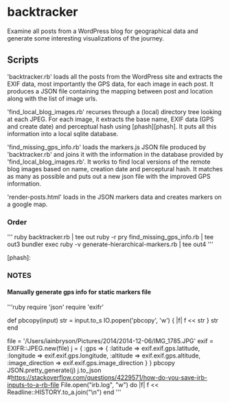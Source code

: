 # backtracker
Examine all posts from a WordPress blog for geographical data and generate some interesting visualizations of the journey.

## Scripts

'backtracker.rb' loads all the posts from the WordPress site and extracts the EXIF data, most importantly the GPS data, for each image in each post.  It produces a JSON file containing the mapping between post and location along with the list of image urls.

'find_local_blog_images.rb' recurses through a (local) directory tree looking at each JPEG.  For each image, it extracts the base name, EXIF data (GPS and create date) and perceptual hash using [phash][phash].  It puts all this information into a local sqlite database.

'find_missing_gps_info.rb' loads the markers.js JSON file produced by 'backtracker.rb' and joins it with the information in the database provided by 'find_local_blog_images.rb'.  It works to find local versions of the remote blog images based on name, creation date and perceptural hash.  It matches as many as possible and puts out a new json file with the improved GPS information.

'render-posts.html' loads in the JSON markers data and creates markers on a google map.

### Order

'''
ruby backtracker.rb | tee out
ruby -r pry find_missing_gps_info.rb | tee out3
bundler exec ruby -v generate-hierarchical-markers.rb | tee out4
'''

[phash]:


### NOTES


#### Manually generate gps info for static markers file 

'''ruby
require 'json'
require 'exifr'

def pbcopy(input)
 str = input.to_s
 IO.popen('pbcopy', 'w') { |f| f << str }
 str
end

file = '/Users/iainbryson/Pictures/2014/2014-12-06/IMG_1785.JPG'
exif = EXIFR::JPEG.new(file)
j = {  :gps => {
    :latitude        => exif.exif.gps.latitude,
    :longitude       => exif.exif.gps.longitude,
    :altitude        => exif.exif.gps.altitude,
    :image_direction => exif.exif.gps.image_direction
 } }
pbcopy JSON.pretty_generate(j)
j.to_json
#https://stackoverflow.com/questions/4229571/how-do-you-save-irb-inputs-to-a-rb-file
File.open("irb.log", "w") do |f|
    f << Readline::HISTORY.to_a.join("\n")
end
'''
